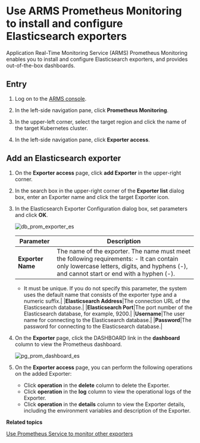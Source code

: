 # Use ARMS Prometheus Monitoring to install and configure Elasticsearch exporters

Application Real-Time Monitoring Service \(ARMS\) Prometheus Monitoring enables you to install and configure Elasticsearch exporters, and provides out-of-the-box dashboards.

## Entry

1.  Log on to the [ARMS console](https://arms-ap-southeast-1.console.aliyun.com/#/home).

2.  In the left-side navigation pane, click **Prometheus Monitoring**.

3.  In the upper-left corner, select the target region and click the name of the target Kubernetes cluster.

4.  In the left-side navigation pane, click **Exporter access**.


## Add an Elasticsearch exporter

1.  On the **Exporter access** page, click **add Exporter** in the upper-right corner.

2.  In the search box in the upper-right corner of the **Exporter list** dialog box, enter an Exporter name and click the target Exporter icon.

3.  In the Elasticsearch Exporter Configuration dialog box, set parameters and click **OK**.

    ![db_prom_exporter_es](../images/p97620.png)

    |Parameter|Description|
    |---------|-----------|
    |**Exporter Name**|The name of the exporter. The name must meet the following requirements:    -   It can contain only lowercase letters, digits, and hyphens \(-\), and cannot start or end with a hyphen \(-\).
    -   It must be unique.
If you do not specify this parameter, the system uses the default name that consists of the exporter type and a numeric suffix.|
    |**Elasticsearch Address**|The connection URL of the Elasticsearch database.|
    |**Elasticsearch Port**|The port number of the Elasticsearch database, for example, 9200.|
    |**Username**|The user name for connecting to the Elasticsearch database.|
    |**Password**|The password for connecting to the Elasticsearch database.|

4.  On the **Exporter** page, click the DASHBOARD link in the **dashboard** column to view the Prometheus dashboard.

    ![pg_prom_dashboard_es](../images/p97621.png)

5.  On the **Exporter access** page, you can perform the following operations on the added Exporter:

    -   Click **operation** in the **delete** column to delete the Exporter.
    -   Click **operation** in the **log** column to view the operational logs of the Exporter.
    -   Click **operation** in the **details** column to view the Exporter details, including the environment variables and description of the Exporter.

**Related topics**  


[Use Prometheus Service to monitor other exporters]()

